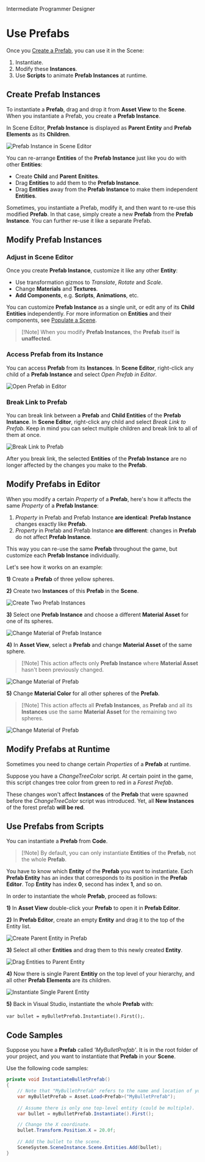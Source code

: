 <span class="label label-doc-level">Intermediate</span>
<span class="label label-doc-audience">Programmer</span>
<span class="label label-doc-audience">Designer</span>

# Use Prefabs

Once you [Create a Prefab](create-and-manage-prefabs.md), you can use it in the Scene:

1. Instantiate.
2. Modify these **Instances**.
3. Use **Scripts** to animate **Prefab Instances** at runtime.

## Create Prefab Instances

To instantiate a **Prefab**, drag and drop it from **Asset View** to the **Scene**.
When you instantiate a Prefab, you create a **Prefab Instance**.

In Scene Editor, **Prefab Instance** is displayed as **Parent Entity** and **Prefab Elements** as its **Children**.

![Prefab Instance in Scene Editor](media/prefabs-in-scene-editor.png)

You can re-arrange **Entities** of the **Prefab Instance** just like you do with other **Entities**:

* Create **Child** and **Parent** **Enitites**.
* Drag **Entities** to add them to the **Prefab Instance**.
* Drag **Entities** away from the **Prefab Instance** to make them independent **Entities**.

Sometimes, you instantiate a Prefab, modify it, and then want to re-use this modified **Prefab**.
In that case, simply create a new **Prefab** from the **Prefab Instance**. You can further re-use it like a separate Prefab.

## Modify Prefab Instances
### Adjust in Scene Editor
Once you create **Prefab Instance**, customize it like any other **Entity**:

* Use transformation gizmos to _Translate_, _Rotate_ and _Scale_.
* Change **Materials** and **Textures**.
* **Add Components**, e.g. **Scripts**, **Animations**, etc.

You can customize **Prefab Instance** as a single unit, or edit any of its **Child Entities** independently.
For more information on **Entities** and their components, see [Populate a Scene](../get-started/populate-a-scene.md).

> [!Note] When you modify **Prefab Instances**, the **Prefab** itself **is unaffected**.

### Access Prefab from its Instance

You can access **Prefab** from its **Instances**.
In **Scene Editor**, right-click any child of a **Prefab Instance** and select _Open Prefab in Editor_.

![Open Prefab in Editor](media/use-prefabs-prefab-open-prefab-from-prefab-instance.png)

### Break Link to Prefab

You can break link between a **Prefab** and **Child Entities** of the **Prefab Instance**.
In **Scene Editor**, right-click any child and select _Break Link to Prefab_.
Keep in mind you can select multiple children and break link to all of them at once.

![Break Link to Prefab](media/use-prefabs-break-link-to-prefab.gif)

After you break link, the selected **Entities** of the **Prefab Instance** are no longer affected by the changes you make to the **Prefab**.

## Modify Prefabs in Editor

When you modify a certain _Property_ of a **Prefab**, here's how it affects the same _Property_ of a **Prefab Instance**:

1. _Property_ in Prefab and Prefab Instance **are identical**: **Prefab Instance** changes exactly like **Prefab**.
2. _Property_ in Prefab and Prefab Instance **are different**: changes in **Prefab** do not affect **Prefab Instance**.

This way you can re-use the same **Prefab** throughout the game, but customize each **Prefab Instance** individually.

Let's see how it works on an example:

**1)** Create a **Prefab** of three yellow spheres.

**2)** Create two **Instances** of this **Prefab** in the **Scene**.

![Create Two Prefab Instances](media/use-prefabs-prefab-example-1.png)

**3)** Select one **Prefab Instance** and choose a different **Material Asset** for one of its spheres.

![Change Material of Prefab Instance](media/use-prefabs-prefab-example-2.png)

**4)** In **Asset View**, select a **Prefab** and change **Material Asset** of the same sphere.

> [!Note] This action affects only **Prefab Instance** where **Material Asset** hasn't been previously changed.

![Change Material of Prefab](media/use-prefabs-prefab-example-3.png)

**5)** Change **Material Color** for all other spheres of the **Prefab**.

> [!Note] This action affects all **Prefab Instances**,
> as **Prefab** and all its **Instances** use the same **Material Asset** for the remaining two spheres.

![Change Material of Prefab](media/use-prefabs-prefab-example-4.png)

## Modify Prefabs at Runtime
Sometimes you need to change certain _Properties_ of a **Prefab** at runtime.

Suppose you have a _ChangeTreeColor_ script.
At certain point in the game, this script changes tree color from green to red in a _Forest Prefab_.

These changes won't affect **Instances** of the **Prefab** that were spawned before the _ChangeTreeColor_ script was introduced.
Yet, all **New Instances** of the forest prefab **will be red**.

## Use Prefabs from Scripts

You can instantiate a **Prefab** from **Code**.

> [!Note] By default, you can only instantiate **Entities** of the **Prefab**, not the whole **Prefab**.

You have to know which **Entity** of the **Prefab** you want to instantiate.
Each **Prefab Entity** has an index that corresponds to its position in the **Prefab Editor**.
Top **Entity** has index **0**, second has index **1**, and so on.

In order to instantiate the whole **Prefab**, proceed as follows:

**1)** In **Asset View** double-click your **Prefab** to open it in **Prefab Editor**.

**2)** In **Prefab Editor**, create an empty **Entity** and drag it to the top of the Entity list.

![Create Parent Entity in Prefab](media/use-prefabs-create-prefab-parent-entity.png)

**3)** Select all other **Entities** and drag them to this newly created **Entity**.

![Drag Entities to Parent Entity](media/use-prefabs-drag-entities-to-parent-entity.png)

**4)** Now there is single Parent **Entitiy** on the top level of your hierarchy, and all other **Prefab Elements** are its children.

![Instantiate Single Parent Entity](media/use-prefabs-instantiate-single-parent-entity.png)

**5)** Back in Visual Studio, instantiate the whole **Prefab** with:

``var bullet = myBulletPrefab.Instantiate().First();``.

## Code Samples
Suppose you have a **Prefab** called _'MyBulletPrefab'_.
It is in the root folder of your project, and you want to instantiate that **Prefab** in your **Scene**.

Use the following code samples:

```cs
private void InstantiateBulletPrefab()
{
    // Note that "MyBulletPrefab" refers to the name and location of your prefab Asset.
    var myBulletPrefab = Asset.Load<Prefab>("MyBulletPrefab");
    
    // Assume there is only one top-level entity (could be multiple).
    var bullet = myBulletPrefab.Instantiate().First();

    // Change the X coordinate.
    bullet.Transform.Position.X = 20.0f;
    
    // Add the bullet to the scene.
    SceneSystem.SceneInstance.Scene.Entities.Add(bullet);
}
```
